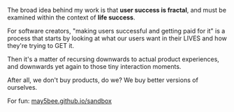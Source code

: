 The broad idea behind my work is that **user success is fractal**, and must be examined within the context of **life success**.

For software creators, "making users successful and getting paid for it" is a process that starts by looking at what our users want in their LIVES and how they're trying to GET it. 

Then it's a matter of recursing downwards to actual product experiences, and downwards yet again to those tiny interaction moments.

After all, we don't buy products, do we? We buy better versions of ourselves.

For fun:
[may5bee.github.io/sandbox](https://may5bee.github.io/sandbox)

